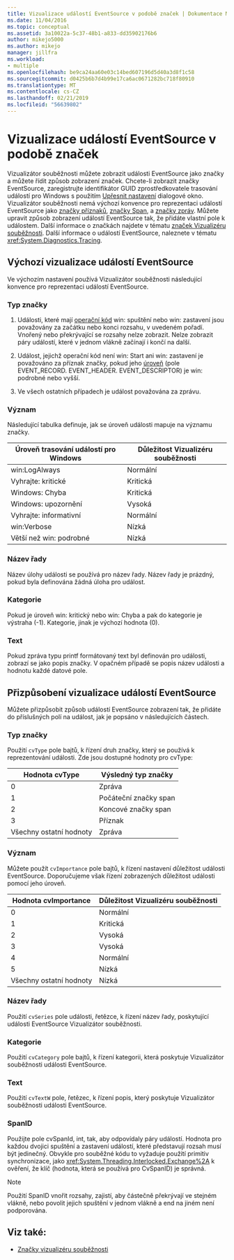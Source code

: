 ```yaml
---
title: Vizualizace událostí EventSource v podobě značek | Dokumentace Microsoftu
ms.date: 11/04/2016
ms.topic: conceptual
ms.assetid: 3a10022a-5c37-48b1-a833-dd35902176b6
author: mikejo5000
ms.author: mikejo
manager: jillfra
ms.workload:
- multiple
ms.openlocfilehash: be9ca24aa60e03c14bed607196d5d40a3d8f1c58
ms.sourcegitcommit: d0425b6b7d4b99e17ca6ac0671282bc718f80910
ms.translationtype: MT
ms.contentlocale: cs-CZ
ms.lasthandoff: 02/21/2019
ms.locfileid: "56639802"
---
```

# <a name="visualize-eventsource-events-as-markers"></a>Vizualizace událostí EventSource v podobě značek
Vizualizátor souběžnosti můžete zobrazit události EventSource jako značky a můžete řídit způsob zobrazení značek. Chcete-li zobrazit značky EventSource, zaregistrujte identifikátor GUID zprostředkovatele trasování událostí pro Windows s použitím [Upřesnit nastavení](../profiling/advanced-settings-dialog-box-concurrency-visualizer.md) dialogové okno. Vizualizátor souběžnosti nemá výchozí konvence pro reprezentaci událostí EventSource jako [značky příznaků](../profiling/flag-markers.md), [značky Span](../profiling/span-markers.md), a [značky zpráv](../profiling/message-markers.md). Můžete upravit způsob zobrazení událostí EventSource tak, že přidáte vlastní pole k událostem. Další informace o značkách najdete v tématu [značek Vizualizéru souběžnosti](../profiling/concurrency-visualizer-markers.md). Další informace o událostí EventSource, naleznete v tématu <xref:System.Diagnostics.Tracing>.

## <a name="default-visualization-of-eventsource-events"></a>Výchozí vizualizace událostí EventSource
 Ve výchozím nastavení používá Vizualizátor souběžnosti následující konvence pro reprezentaci událostí EventSource.

### <a name="marker-type"></a>Typ značky

1.  Události, které mají [operační kód](/windows/desktop/WES/eventmanifestschema-opcodetype-complextype) win: spuštění nebo win: zastavení jsou považovány za začátku nebo konci rozsahu, v uvedeném pořadí.  Vnořený nebo překrývající se rozsahy nelze zobrazit. Nelze zobrazit páry událostí, které v jednom vlákně začínají i končí na další.

2.  Událost, jejichž operační kód není win: Start ani win: zastavení je považováno za příznak značky, pokud jeho [úroveň](/windows/desktop/WES/defining-severity-levels) (pole EVENT_RECORD. EVENT_HEADER. EVENT_DESCRIPTOR) je win: podrobné nebo vyšší.

3.  Ve všech ostatních případech je událost považována za zprávu.

### <a name="importance"></a>Význam
 Následující tabulka definuje, jak se úroveň události mapuje na významu značky.

|Úroveň trasování událostí pro Windows|Důležitost Vizualizéru souběžnosti|
|---------------|---------------------------------------|
|win:LogAlways|Normální|
|Vyhrajte: kritické|Kritická|
|Windows: Chyba|Kritická|
|Windows: upozornění|Vysoká|
|Vyhrajte: informativní|Normální|
|win:Verbose|Nízká|
|Větší než win: podrobné|Nízká|

### <a name="series-name"></a>Název řady
 Název úlohy události se používá pro název řady. Název řady je prázdný, pokud byla definována žádná úloha pro událost.

### <a name="category"></a>Kategorie
 Pokud je úroveň win: kritický nebo win: Chyba a pak do kategorie je výstraha (-1). Kategorie, jinak je výchozí hodnota (0).

### <a name="text"></a>Text
 Pokud zpráva typu printf formátovaný text byl definován pro události, zobrazí se jako popis značky. V opačném případě se popis název události a hodnotu každé datové pole.

## <a name="customize-visualization-of-eventsource-events"></a>Přizpůsobení vizualizace událostí EventSource
 Můžete přizpůsobit způsob událostí EventSource zobrazení tak, že přidáte do příslušných polí na událost, jak je popsáno v následujících částech.

### <a name="marker-type"></a>Typ značky
 Použití `cvType` pole bajtů, k řízení druh značky, který se používá k reprezentování události. Zde jsou dostupné hodnoty pro cvType:

|Hodnota cvType|Výsledný typ značky|
|------------------|---------------------------|
|0|Zpráva|
|1|Počáteční značky span|
|2|Koncové značky span|
|3|Příznak|
|Všechny ostatní hodnoty|Zpráva|

### <a name="importance"></a>Význam
 Můžete použít `cvImportance` pole bajtů, k řízení nastavení důležitost události EventSource. Doporučujeme však řízení zobrazených důležitost události pomocí jeho úroveň.

|Hodnota cvImportance|Důležitost Vizualizéru souběžnosti|
|------------------------|---------------------------------------|
|0|Normální|
|1|Kritická|
|2|Vysoká|
|3|Vysoká|
|4|Normální|
|5|Nízká|
|Všechny ostatní hodnoty|Nízká|

### <a name="series-name"></a>Název řady
 Použití `cvSeries` pole události, řetězce, k řízení název řady, poskytující události EventSource Vizualizátor souběžnosti.

### <a name="category"></a>Kategorie
 Použití `cvCategory` pole bajtů, k řízení kategorii, která poskytuje Vizualizátor souběžnosti události EventSource.

### <a name="text"></a>Text
 Použití `cvTextW` pole, řetězec, k řízení popis, který poskytuje Vizualizátor souběžnosti události EventSource.

### <a name="spanid"></a>SpanID
 Použijte pole cvSpanId, int, tak, aby odpovídaly páry událostí. Hodnota pro každou dvojici spuštění a zastavení událostí, které představují rozsah musí být jedinečný. Obvykle pro souběžné kódu to vyžaduje použití primitiv synchronizace, jako <xref:System.Threading.Interlocked.Exchange%2A> k ověření, že klíč (hodnota, která se používá pro CvSpanID) je správná.

> [!NOTE]
>  Použití SpanID vnořit rozsahy, zajistí, aby částečně překrývají ve stejném vlákně, nebo povolit jejich spuštění v jednom vlákně a end na jiném není podporována.

## <a name="see-also"></a>Viz také:
- [Značky vizualizéru souběžnosti](../profiling/concurrency-visualizer-markers.md)